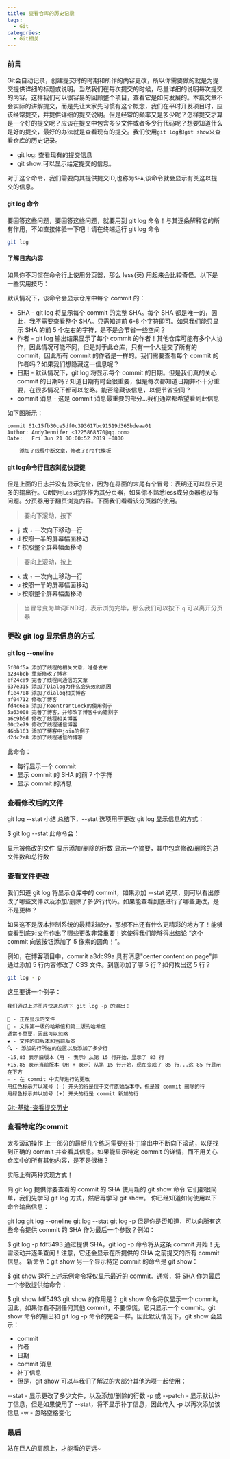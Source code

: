 ```yaml
---
title: 查看仓库的历史记录
tags:
  - Git
categories:
  - Git相关
---
```


### 前言

Git会自动记录，创建提交时的时期和所作的内容更改，所以你需要做的就是为提交提供详细的标题或说明。当然我们在每次提交的时候，尽量详细的说明每次提交的内容。这样我们可以很容易的回顾整个项目，查看它是如何发展的。本篇文章不会实际的讲解提交，而是先让大家先习惯有这个概念，我们在平时开发项目时，应该经常提交，并提供详细的提交说明。但是经常的频率又是多少呢？怎样提交才算是一个好的提交呢？应该在提交中包含多少文件或者多少行代码呢？想要知道什么是好的提交，最好的办法就是查看现有的提交。我们使用`git log`和`git show`来查看仓库的历史记录。

- git log: 查看现有的提交信息
- git show:可以显示给定提交的信息。

对于这个命令，我们需要向其提供提交ID,也称为`SHA`,该命令就会显示有关这以提交的信息。

#### git log 命令

要回答这些问题，要回答这些问题，就要用到 git log 命令！与其逐条解释它的所有作用，不如直接体验一下吧！请在终端运行 git log 命令

```bash
git log
```

#### 了解日志内容

如果你不习惯在命令行上使用分页器，那么 less(英) 用起来会比较奇怪。以下是一些实用技巧：

默认情况下，该命令会显示仓库中每个 commit 的：

- SHA - git log 将显示每个 commit 的完整 SHA。每个 SHA 都是唯一的，因此，我不需要查看整个 SHA。只需知道前 6-8 个字符即可。如果我们能只显示 SHA 的前 5 个左右的字符，是不是会节省一些空间？
- 作者 - git log 输出结果显示了每个 commit 的作者！其他仓库可能有多个人协作，因此情况可能不同，但是对于此仓库，只有一个人提交了所有的 commit，因此所有 commit 的作者是一样的。我们需要查看每个 commit 的作者吗？如果我们想隐藏这一信息呢？
- 日期 - 默认情况下，git log 将显示每个 commit 的日期。但是我们真的关心 commit 的日期吗？知道日期有时会很重要，但是每次都知道日期并不十分重要，在很多情况下都可以忽略。能否隐藏该信息，以便节省空间？
- commit 消息 - 这是 commit 消息最重要的部分…我们通常都希望看到此信息

如下图所示：

```bash
commit 61c15fb30ce5df0c393617bc91519d365bdeaa01
Author: AndyJennifer <1225868370@qq.com>
Date:   Fri Jun 21 00:00:52 2019 +0800

    添加了线程中断文章，修改了draft模板
```

#### git log命令行日志浏览快捷键

但是上面的日志并没有显示完全，因为在界面的末尾有个冒号：表明还可以显示更多的输出行。Git使用`Less`程序作为其分页器，如果你不熟悉less或分页器也没有问题。分页器用于翻页浏览内容。下面我们看看该分页器的使用。

>要向下滚动，按下

- `j` 或 `↓` 一次向下移动一行
- `d` 按照一半的屏幕幅面移动
- `f` 按照整个屏幕幅面移动

>要向上滚动，按上

- `k` 或 `↑` 一次向上移动一行
- `u` 按照一半的屏幕幅面移动
- `b` 按照整个屏幕幅面移动

>当冒号变为单词END时，表示浏览完毕，那么我们可以按下 `q` 可以离开分页器


### 更改 git log 显示信息的方式

#### git log --oneline

```bash
5f00f5a 添加了线程的相关文章，准备发布
b234bcb 重新修改了博客
ef24ca9 完善了线程间通信的文章
637e315 添加了Dialog为什么会失效的原因
f1e4708 添加了dialog相关博客
af04712 修改了博客
fd4c68a 添加了ReentrantLock的使用例子
5a63008 完善了博客，并修改了博客中的错别字
a6c9b5d 修改了线程相关博客
00c2e79 修改了线程通信博客
46bb163 添加了博客中join的例子
d2dc2e8 添加了线程通信的博客
```

此命令：

- 每行显示一个 commit
- 显示 commit 的 SHA 的前 7 个字符
- 显示 commit 的消息
  
### 查看修改后的文件

git log --stat 小结
总结下，--stat 选项用于更改 git log 显示信息的方式：

$ git log --stat
此命令会：

显示被修改的文件
显示添加/删除的行数
显示一个摘要，其中包含修改/删除的总文件数和总行数

### 查看文件更改

我们知道 git log 将显示仓库中的 commit，如果添加 --stat 选项，则可以看出修改了哪些文件以及添加/删除了多少行代码。如果能查看到底进行了哪些更改，是不是更棒？

如果这不是版本控制系统的最精彩部分，那想不出还有什么更精彩的地方了！能够查看到底对文件作出了哪些更改非常重要！这使得我们能够得出结论 “这个 commit 向该按钮添加了 5 像素的圆角！”。

例如，在博客项目中，commit a3dc99a 具有消息"center content on page"并通过添加 5 行内容修改了 CSS 文件。到底添加了哪 5 行？如何找出这 5 行？

```bash
git log - p
```

这里要讲一个例子：

```
我们通过上述图片快速总结下 git log -p 的输出：

🔵 - 正在显示的文件
🔶 - 文件第一版的哈希值和第二版的哈希值
通常不重要，因此可以忽略
❤️ - 文件的旧版本和当前版本
🔍 - 添加的行所在的位置以及添加了多少行
-15,83 表示旧版本（用 - 表示）从第 15 行开始，显示了 83 行
+15,85 表示当前版本（用 + 表示）从第 15 行开始，现在变成了 85 行...这 85 行显示在下方
✏️ - 在 commit 中实际进行的更改
用红色标示并以减号 (-) 开头的行是位于文件原始版本中，但是被 commit 删除的行
用绿色标示并以加号 (+) 开头的行是 commit 新加的行
```

[Git-基础-查看提交历史](https://git-scm.com/book/zh/v2/Git-基础-查看提交历史)

### 查看特定的commit
太多滚动操作
上一部分的最后几个练习需要在补丁输出中不断向下滚动，以便找到正确的 commit 并查看其信息。如果能显示特定 commit 的详情，而不用关心仓库中的所有其他内容，是不是很棒？

实际上有两种实现方式！

向 git log 提供你要查看的 commit 的 SHA
使用新的 git show 命令
它们都很简单，我们先学习 git log 方式，然后再学习 git show。
你已经知道如何使用以下命令输出信息：

git log
git log --oneline
git log --stat
git log -p
但是你是否知道，可以向所有这些命令提供 commit 的 SHA 作为最后一个参数？例如：

$ git log -p fdf5493
通过提供 SHA，git log -p 命令将从这条 commit 开始！无需滚动并逐条查阅！注意，它还会显示在所提供的 SHA 之前提交的所有 commit 信息。
新命令：git show
另一个显示特定 commit 的命令是 git show：

$ git show
运行上述示例命令将仅显示最近的 commit。通常，将 SHA 作为最后一个参数提供给命令：

$ git show fdf5493
git show 的作用是？
git show 命令将仅显示一个 commit。因此，如果你看不到任何其他 commit，不要惊慌。它只显示一个 commit。git show 命令的输出和 git log -p 命令的完全一样。因此默认情况下，git show 会显示：

- commit
- 作者
- 日期
- commit 消息
- 补丁信息
- 但是，git show 可以与我们了解过的大部分其他选项一起使用：

--stat - 显示更改了多少文件，以及添加/删除的行数
-p 或 --patch - 显示默认补丁信息，但是如果使用了 --stat，将不显示补丁信息，因此传入 -p 以再次添加该信息
-w - 忽略空格变化

### 最后

站在巨人的肩膀上，才能看的更远~
